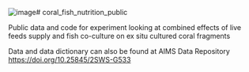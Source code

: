 ![image](https://github.com/user-attachments/assets/89d8e6e1-91db-4b7c-b31a-a5d6f73944c9)# coral_fish_nutrition_public 

Public data and code for experiment looking at combined effects of live feeds supply and fish co-culture on ex situ cultured coral fragments 

Data and data dictionary can also be found at AIMS Data Repository https://doi.org/10.25845/2SWS-G533

